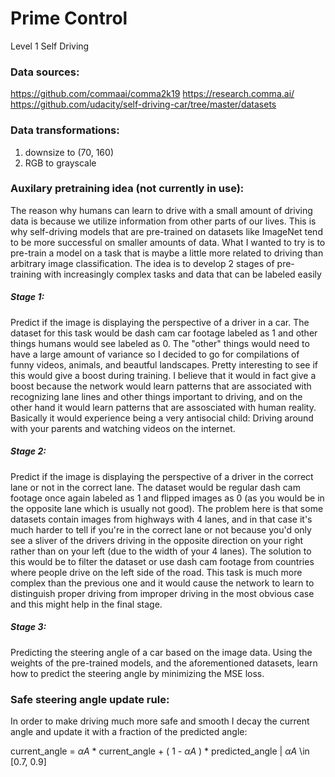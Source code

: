 # Prime Control
Level 1 Self Driving

### Data sources:
https://github.com/commaai/comma2k19
https://research.comma.ai/
https://github.com/udacity/self-driving-car/tree/master/datasets

### Data transformations:
1. downsize to (70, 160)
2. RGB to grayscale

### Auxilary pretraining idea (not currently in use):
The reason why humans can learn to drive with a small amount of driving data is because we utilize information from other parts of our lives. This is why self-driving models that are pre-trained on datasets like ImageNet tend to be more successful on smaller amounts of data. What I wanted to try is to pre-train a model on a task that is maybe a little more related to driving than arbitrary image classification. The idea is to develop 2 stages of pre-training with increasingly complex tasks and data that can be labeled easily

##### Stage 1:
  Predict if the image is displaying the perspective of a driver in a car. The dataset for this task would be dash cam car footage labeled as 1 and other things humans would see labeled as 0. The "other" things would need to have a large amount of variance so I decided to go for compilations of funny videos, animals, and beautful landscapes. Pretty interesting to see if this would give a boost during training. I believe that it would in fact give a boost because the network would learn patterns that are associated with recognizing lane lines and other things important to driving, and on the other hand it would learn patterns that are assosciated with human reality. Basically it would experience being a very antisocial child: Driving around with your parents and watching videos on the internet.

##### Stage 2:
  Predict if the image is displaying the perspective of a driver in the correct lane or not in the correct lane. The dataset would be regular dash cam footage once again labeled as 1 and flipped images as 0 (as you would be in the opposite lane which is usually not good). The problem here is that some datasets contain images from highways with 4 lanes, and in that case it's much harder to tell if you're in the correct lane or not because you'd only see a sliver of the drivers driving in the opposite direction on your right rather than on your left (due to the width of your 4 lanes). The solution to this would be to filter the dataset or use dash cam footage from countries where people drive on the left side of the road. This task is much more complex than the previous one and it would cause the network to learn to distinguish proper driving from improper driving in the most obvious case and this might help in the final stage.
  
##### Stage 3:
  Predicting the steering angle of a car based on the image data. Using the weights of the pre-trained models, and the aforementioned datasets, learn how to predict the steering angle by minimizing the MSE loss.

### Safe steering angle update rule:
In order to make driving much more safe and smooth I decay the current angle and update it with a fraction of the predicted angle:

current_angle = $\alpha A$ * current_angle + ( 1 - $\alpha A$ ) * predicted_angle  | $\alpha A$ \in [0.7, 0.9]

